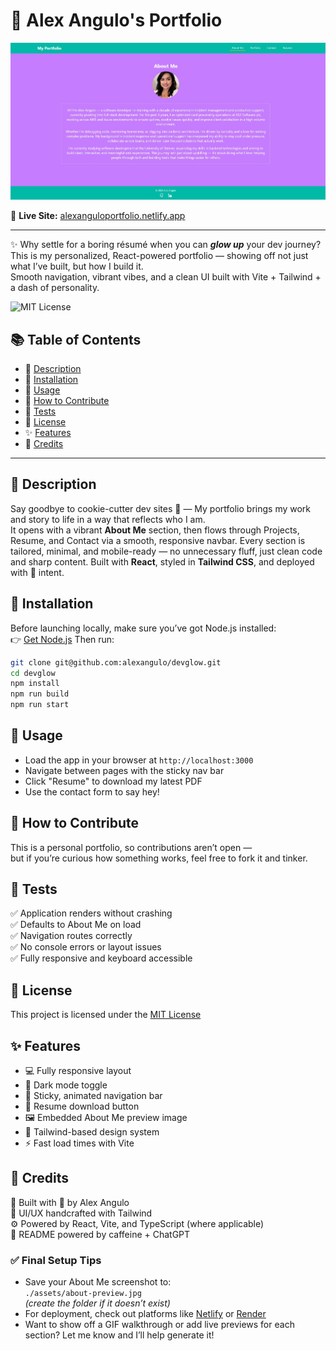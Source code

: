 # 🌟 Alex Angulo's Portfolio

<p align="center">
  <img src="about-preview.jpg" alt="Portfolio Preview" width="600" />
</p>

🔗 **Live Site:** [alexanguloportfolio.netlify.app](https://alexanguloportfolio.netlify.app)

---

✨ Why settle for a boring résumé when you can **_glow up_** your dev journey?  
This is my personalized, React-powered portfolio — showing off not just what I’ve built, but how I build it.  
Smooth navigation, vibrant vibes, and a clean UI built with Vite + Tailwind + a dash of personality.

![MIT License](https://img.shields.io/badge/License-MIT-yellow.svg)

## 📚 Table of Contents
- 📝 [Description](#-description)  
- 💾 [Installation](#-installation)  
- 🚀 [Usage](#-usage)  
- 🤝 [How to Contribute](#-how-to-contribute)  
- 🧪 [Tests](#-tests)  
- 📄 [License](#-license)  
- ✨ [Features](#-features)  
- 🙌 [Credits](#-credits)  

---

## 📝 Description
Say goodbye to cookie-cutter dev sites 👋 — My portfolio brings my work and story to life in a way that reflects who I am.  
It opens with a vibrant **About Me** section, then flows through Projects, Resume, and Contact via a smooth, responsive navbar. Every section is tailored, minimal, and mobile-ready — no unnecessary fluff, just clean code and sharp content. Built with **React**, styled in **Tailwind CSS**, and deployed with 💯 intent.
## 💾 Installation
Before launching locally, make sure you’ve got Node.js installed:  
👉 [Get Node.js](https://nodejs.org)
Then run:
```bash
git clone git@github.com:alexangulo/devglow.git
cd devglow
npm install
npm run build
npm run start
```
## 🚀 Usage
- Load the app in your browser at `http://localhost:3000`
- Navigate between pages with the sticky nav bar
- Click "Resume" to download my latest PDF
- Use the contact form to say hey!
## 🤝 How to Contribute
This is a personal portfolio, so contributions aren’t open —  
but if you’re curious how something works, feel free to fork it and tinker.
## 🧪 Tests
✅ Application renders without crashing  
✅ Defaults to About Me on load  
✅ Navigation routes correctly  
✅ No console errors or layout issues  
✅ Fully responsive and keyboard accessible  
## 📄 License
This project is licensed under the [MIT License](https://choosealicense.com/licenses/mit/)
## ✨ Features
- 💻 Fully responsive layout  
- 🌙 Dark mode toggle  
- 🧭 Sticky, animated navigation bar  
- 📄 Resume download button  
- 🖼️ Embedded About Me preview image  
- 🎨 Tailwind-based design system  
- ⚡ Fast load times with Vite  
## 🙌 Credits
🧠 Built with 💪 by Alex Angulo  
🎨 UI/UX handcrafted with Tailwind  
⚙️ Powered by React, Vite, and TypeScript (where applicable)  
🤖 README powered by caffeine + ChatGPT
### ✅ Final Setup Tips
- Save your About Me screenshot to:  
  `./assets/about-preview.jpg`  
  _(create the folder if it doesn’t exist)_
- For deployment, check out platforms like [Netlify](https://www.netlify.com/) or [Render](https://render.com/)
- Want to show off a GIF walkthrough or add live previews for each section? Let me know and I’ll help generate it!
